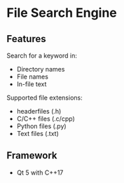 # File Search Engine

## Features
Search for a keyword in:
- Directory names
- File names
- In-file text

Supported file extensions:
- headerfiles (.h)
- C/C++ files (.c/cpp)
- Python files (.py)
- Text files (.txt)

## Framework
- Qt 5 with C++17
